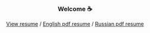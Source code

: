<br>

<h3 align="center">Welcome ☕ </h3>
<p align="center">
  <a href="src/assets/docs/en_resume.pdf">View resume</a> /
  <a href="src/assets/docs/en_resume.pdf">English pdf resume</a> /
  <a href="src/assets/docs/ru_resume.pdf">Russian pdf resume</a>
  <br><br>
</p>
